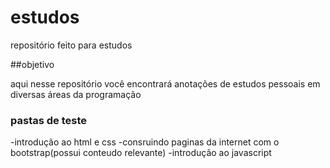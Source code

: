 # estudos
repositório feito para estudos 

##objetivo

aqui nesse repositório você encontrará anotações de estudos pessoais em diversas áreas da programação

### pastas de teste

-introdução ao html e css
-consruindo paginas da internet com o bootstrap(possui conteudo relevante)
-introdução ao javascript
